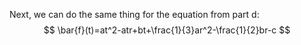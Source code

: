 Next, we can do the same thing for the equation from part d:
$$
\bar{f}(t)=at^2-atr+bt+\frac{1}{3}ar^2-\frac{1}{2}br-c
$$